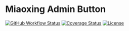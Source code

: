 # Miaoxing Admin Button

[![GitHub Workflow Status](https://img.shields.io/github/workflow/status/miaoxing/mxjs-a-button/Build?style=flat-square)](https://github.com/miaoxing/mxjs-a-button/actions)
[![Coverage Status](https://img.shields.io/coveralls/miaoxing/mxjs-a-button.svg?style=flat-square)](https://coveralls.io/r/miaoxing/mxjs-a-button?branch=master)
[![License](http://img.shields.io/badge/license-MIT-brightgreen.svg?style=flat-square)](http://www.opensource.org/licenses/MIT)
